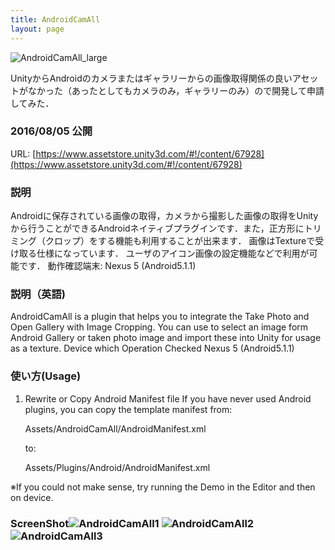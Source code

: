 ```yaml
---
title: AndroidCamAll
layout: page
---
```


![AndroidCamAll_large](http://harhogefoo.xyz/wp-content/uploads/2016/07/AndroidCamAll_large.png)

UnityからAndroidのカメラまたはギャラリーからの画像取得関係の良いアセットがなかった（あったとしてもカメラのみ，ギャラリーのみ）ので開発して申請してみた．

### 2016/08/05 公開

URL: [https://www.assetstore.unity3d.com/#!/content/67928](https://www.assetstore.unity3d.com/#!/content/67928)

### 説明

Androidに保存されている画像の取得，カメラから撮影した画像の取得をUnityから行うことができるAndroidネイティブプラグインです．また，正方形にトリミング（クロップ）をする機能も利用することが出来ます．
画像はTextureで受け取る仕様になっています．
ユーザのアイコン画像の設定機能などで利用が可能です．
動作確認端末:
Nexus 5 (Android5.1.1)

### 説明（英語)

AndroidCamAll is a plugin that helps you to integrate the Take Photo and Open Gallery with Image Cropping.
You can use to select an image form Android Gallery or taken photo image
and import these into Unity for usage as a texture.
Device which Operation Checked
Nexus 5 (Android5.1.1)

### 使い方(Usage)

1. Rewrite or Copy Android Manifest file
If you have never used Android plugins, you can copy the template manifest
from:

    Assets/AndroidCamAll/AndroidManifest.xml

	to:


    Assets/Plugins/Android/AndroidManifest.xml


※If you could not make sense, try running the Demo in the Editor and then on device.

### ScreenShot![AndroidCamAll1](http://harhogefoo.xyz/wp-content/uploads/2016/07/12811-169x300.jpg) ![AndroidCamAll2](http://harhogefoo.xyz/wp-content/uploads/2016/07/12812-169x300.jpg) ![AndroidCamAll3](http://harhogefoo.xyz/wp-content/uploads/2016/07/12809-169x300.jpg)
